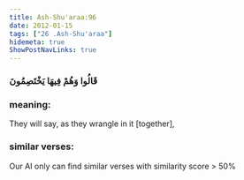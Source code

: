 ```yaml
---
title: Ash-Shu'araa:96
date: 2012-01-15
tags: ["26 .Ash-Shu'araa"]
hidemeta: true 
ShowPostNavLinks: true 
---
```

### قَالُوا وَهُمْ فِيهَا يَخْتَصِمُونَ
### meaning: 
They will say, as they wrangle in it [together],
### similar verses: 

Our AI only can find similar verses with similarity score > 50% 





